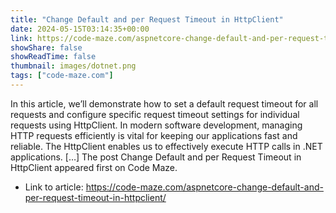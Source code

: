 ```yaml
---
title: "Change Default and per Request Timeout in HttpClient"
date: 2024-05-15T03:14:35+00:00
link: https://code-maze.com/aspnetcore-change-default-and-per-request-timeout-in-httpclient/
showShare: false
showReadTime: false
thumbnail: images/dotnet.png
tags: ["code-maze.com"]
---
```

In this article, we’ll demonstrate how to set a default request timeout for all requests and configure specific request timeout settings for individual requests using HttpClient. In modern software development, managing HTTP requests efficiently is vital for keeping our applications fast and reliable. The HttpClient enables us to effectively execute HTTP calls in .NET applications. […]
The post Change Default and per Request Timeout in HttpClient appeared first on Code Maze.

- Link to article: https://code-maze.com/aspnetcore-change-default-and-per-request-timeout-in-httpclient/